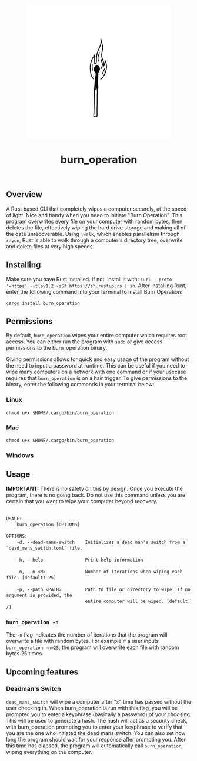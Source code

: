 <!-- PROJECT LOGO -->
<br />
<p align="center">
    <img src="assets/burn_operation.jpg" alt="Logo" width="394" height="360">
  </a>
  <h1 align="center">burn_operation</h1>
  <p align="center">

 
<br />


## Overview

A Rust based CLI that completely wipes a computer securely, at the speed of light. Nice and handy when you need to initiate "Burn Operation". This program overwrites every file on your computer with random bytes, then deletes the file, effectively wiping the hard drive storage and making all of the data unrecoverable. Using `jwalk`, which enables parallelism through `rayon`, Rust is able to walk through a computer's directory tree, overwrite and delete files at very high speeds.  


## Installing
Make sure you have Rust installed. If not, install it with: `curl --proto '=https' --tlsv1.2 -sSf https://sh.rustup.rs | sh`. After installing Rust, enter the following command into your terminal to install Burn Operation:

```
cargo install burn_operation
```

## Permissions
By default, `burn_operation` wipes your entire computer which requires root access. You can either run the program with `sudo` or give access permissions to the burn_operation binary. 

Giving permissions allows for quick and easy usage of the program without the need to input a password at runtime. This can be useful if you need to wipe many computers on a network with one command or if your usecase requires that `burn_operation` is on a hair trigger. To give permissions to the binary, enter the following commands in your terminal below:

### Linux

```
chmod u+x $HOME/.cargo/bin/burn_operation
```

### Mac

```
chmod u+x $HOME/.cargo/bin/burn_operation
```

### Windows


## Usage
**IMPORTANT:** There is no safety on this by design. Once you execute the program, there is no going back. Do not use this command unless you are certain that you want to wipe your computer beyond recovery.

```

USAGE:
    burn_operation [OPTIONS]

OPTIONS:
    -d, --dead-mans-switch    Initializes a dead man's switch from a `dead_mans_switch.toml` file.

    -h, --help                Print help information

    -n, --n <N>               Number of iterations when wiping each file. [default: 25]

    -p, --path <PATH>         Path to file or directory to wipe. If no argument is provided, the
                              entire computer will be wiped. [default: /]
```

### `burn_operation -n`
The `-n` flag indicates the number of iterations that the program will overwrite a file with random bytes. For example if a user inputs `burn_operation -n=25`, the program will overwrite each file with random bytes 25 times.


## Upcoming features




### Deadman's Switch
`dead_mans_switch` will wipe a computer after "x" time has passed without the user checking in. When burn_operation is run with this flag, you will be prompted you to enter a keyphrase (basically a password) of your choosing. This will be used to generate a hash. The hash will act as a security check, with burn_operation prompting you to enter your keyphrase to verify that you are the one who initiated the dead mans switch. You can also set how long the program should wait for your response after prompting you. After this time has elapsed, the program will automatically call `burn_operation`, wiping everything on the computer.
